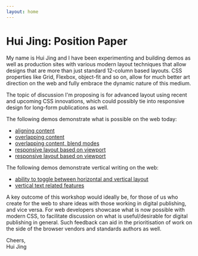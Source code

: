 ```yaml
---
layout: home
---
```


# Hui Jing: Position Paper


My name is Hui Jing and I have been experimenting and building demos as well as production sites with various modern layout techniques that allow designs that are more than just standard 12-column based layouts. CSS properties like Grid, Flexbox, object-fit and so on, allow for much better art direction on the web and fully embrace the dynamic nature of this medium.

The topic of discussion I'm proposing is for advanced layout using recent and upcoming CSS innovations, which could possibly tie into responsive design for long-form publications as well.

The following demos demonstrate what is possible on the web today:

* [aligning content](https://www.chenhuijing.com/demos/bauhaus)
* [overlapping content](https://www.chenhuijing.com/demos/grids-overlap-2)
* [overlapping content, blend modes](https://www.chenhuijing.com/demos/colour-diagrams/) 
* [responsive layout based on viewport](https://www.chenhuijing.com/demos/grids-tycho/) 
* [responsive layout based on viewport](https://www.chenhuijing.com/demos/grids-braun/) 

The following demos demonstrate vertical writing on the web:

* [ability to toggle between horizontal and vertical layout](https://www.chenhuijing.com/zh-type/)
* [vertical text related features](http://www.chenhuijing.com/demos/zh-vert-type/)

A key outcome of this workshop would ideally be, for those of us who create for the web to share ideas with those working in digital publishing, and vice versa. For web developers showcase what is now possible with modern CSS, to facilitate discussion on what is useful/desirable for digital publishing in general. Such feedback can aid in the prioritisation of work on the side of the browser vendors and standards authors as well.


Cheers,  
Hui Jing

